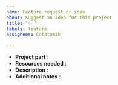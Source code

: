 ```yaml
---
name: Feature request or idea
about: Suggest an idea for this project
title: "✨ "
labels: feature
assignees: Catatomik

---
```


* **Project part** : 
* **Resources needed** : 
* **Description** : 
* **Additional notes** : 
